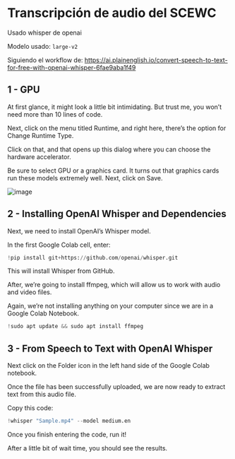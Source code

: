 # Transcripción de audio del SCEWC 

Usado whisper de openai 

Modelo usado: `large-v2`

Siguiendo el workflow de: https://ai.plainenglish.io/convert-speech-to-text-for-free-with-openai-whisper-6fae9aba1f49

## 1 - GPU

At first glance, it might look a little bit intimidating. But trust me, you won’t need more than 10 lines of code.

Next, click on the menu titled Runtime, and right here, there’s the option for Change Runtime Type.

Click on that, and that opens up this dialog where you can choose the hardware accelerator.

Be sure to select GPU or a graphics card. It turns out that graphics cards run these models extremely well. Next, click on Save.

![image](https://github.com/Aleixbs/Python_bases/assets/84009394/5bd0a84b-9758-4707-b3ff-569d0b016cf0)

## 2 - Installing OpenAI Whisper and Dependencies
Next, we need to install OpenAI’s Whisper model.

In the first Google Colab cell, enter:
```python
!pip install git+https://github.com/openai/whisper.git
```
This will install Whisper from GitHub.

After, we’re going to install ffmpeg, which will allow us to work with audio and video files.

Again, we’re not installing anything on your computer since we are in a Google Colab Notebook.

```python
!sudo apt update && sudo apt install ffmpeg
```

## 3 - From Speech to Text with OpenAI Whisper
Next click on the Folder icon in the left hand side of the Google Colab notebook.

Once the file has been successfully uploaded, we are now ready to extract text from this audio file.

Copy this code:

```python
!whisper "Sample.mp4" --model medium.en
```

Once you finish entering the code, run it!

After a little bit of wait time, you should see the results. 
